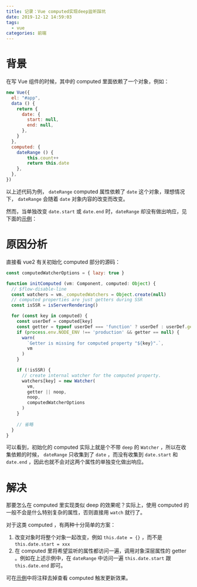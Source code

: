 ```yaml
---
title: 记录：Vue computed实现deep监听踩坑
date: 2019-12-12 14:59:03
tags:
  - vue
categories: 前端
---
```


# 背景

在写 Vue 组件的时候，其中的 computed 里面依赖了一个对象，例如：

```javascript
new Vue({
  el: "#app",
  data () {
  	return {
      date: {
      	start: null,
        end: null,
      },
    }
  },
  computed: {
  	dateRange () {
    	this.count++
    	return this.date
    },
  },
})
```

以上述代码为例， `dateRange` computed 属性依赖了 `date` 这个对象，理想情况下， `dateRange` 会随着 `date` 对象内容的改变而改变。

然而，当单独改变 `date.start` 或 `date.end` 时，`dateRange` 却没有做出响应，见下面的[示例][jsfiddle demo]：

<script async src="//jsfiddle.net/azureternite/865uom91/13/embed/js,html,result/dark/"></script>

# 原因分析

直接看 vue2 有关初始化 computed 部分的源码：

```javascript
const computedWatcherOptions = { lazy: true }

function initComputed (vm: Component, computed: Object) {
  // $flow-disable-line
  const watchers = vm._computedWatchers = Object.create(null)
  // computed properties are just getters during SSR
  const isSSR = isServerRendering()

  for (const key in computed) {
    const userDef = computed[key]
    const getter = typeof userDef === 'function' ? userDef : userDef.get
    if (process.env.NODE_ENV !== 'production' && getter == null) {
      warn(
        `Getter is missing for computed property "${key}".`,
        vm
      )
    }

    if (!isSSR) {
      // create internal watcher for the computed property.
      watchers[key] = new Watcher(
        vm,
        getter || noop,
        noop,
        computedWatcherOptions
      )
    }
    
    // 省略
  }
}
```

可以看到，初始化的 computed 实际上就是个不带 `deep` 的 `Watcher` ，所以在收集依赖的时候， `dateRange` 只收集到了 `date` ，而没有收集到 `date.start` 和 `date.end` ，因此也就不会对这两个属性的单独变化做出响应。

# 解决

那要怎么在 computed 里实现类似 deep 的效果呢？实际上，使用 computed 的一般不会是什么特别复杂的属性，否则直接用 `watch` 就行了。

对于这类 computed ，有两种十分简单的方案：

1. 改变对象时将整个对象一起改变，例如 `this.date = {}` ，而不是 `this.date.start = xxx`
2. 在 computed 里将希望监听的属性都访问一遍，调用对象深层属性的 getter 。例如在上述示例中，在 `dateRange` 中访问一遍 `this.date.start` 跟 `this.date.end` 即可。

可在[示例][jsfiddle demo]中将注释去掉查看 computed 触发更新效果。



[jsfiddle demo]: https://jsfiddle.net/azureternite/865uom91/13/
